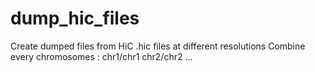 # dump_hic_files

Create dumped files from HiC .hic files at different resolutions
Combine every chromosomes : chr1/chr1 chr2/chr2 ...
